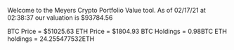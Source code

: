 Welcome to the Meyers Crypto Portfolio Value tool. 
As of 02/17/21 at 02:38:37 our valuation is $93784.56 

BTC Price = $51025.63
 ETH Price = $1804.93
BTC Holdings = 0.98BTC
 ETH holdings = 24.255477532ETH 
